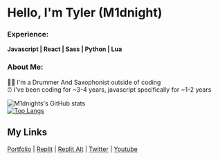 
# Hello, I'm Tyler (M1dnight)
### Experience:
**Javascript | React | Sass | Python | Lua**

### About Me:
🥁🎷 I'm a Drummer And Saxophonist outside of coding<br/>
⏰ I've been coding for ~3-4 years, javascript specifically for ~1-2 years

![M1dnights's GitHub stats](https://github-readme-stats.vercel.app/api?username=m1dnight-ofcl&show_icons=true&theme=transparent)<br>
[![Top Langs](https://github-readme-stats.vercel.app/api/top-langs/?username=m1dnight-ofcl&layout=donut&theme=transparent)](https://github.com/anuraghazra/github-readme-stats)

## My Links
[Portfolio](https://m1dnight.vercel.app) |
[Replit](https://replit.com/@m1dnightdev) |
[Replit Alt](https://replit.com/@m2dnight) |
[Twitter](https://twitter.com/@m1dnightdev) |
[Youtube](https://youtube.com/@m1dnightdev)
